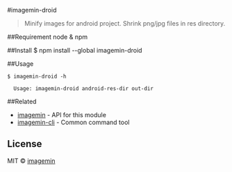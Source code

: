 #imagemin-droid
> Minify images for android project.
> Shrink png/jpg files in res directory.

##Requirement
node & npm

##Install
	$ npm install --global imagemin-droid

##Usage

	$ imagemin-droid -h

	  Usage: imagemin-droid android-res-dir out-dir

##Related
- [imagemin](https://github.com/imagemin/imagemin) - API for this module
- [imagemin-cli](https://github.com/imagemin/imagemin-cli) - Common command tool

## License

MIT © [imagemin](https://github.com/imagemin)
